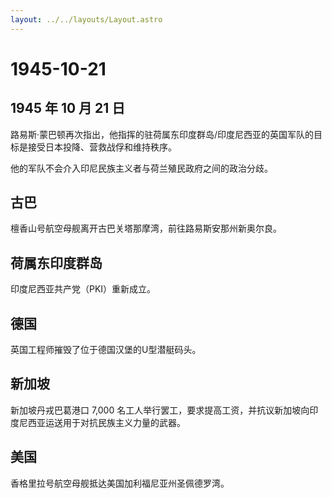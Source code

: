 ```yaml
---
layout: ../../layouts/Layout.astro
---
```


# 1945-10-21

## 1945 年 10 月 21 日

路易斯·蒙巴顿再次指出，他指挥的驻荷属东印度群岛/印度尼西亚的英国军队的目标是接受日本投降、营救战俘和维持秩序。

他的军队不会介入印尼民族主义者与荷兰殖民政府之间的政治分歧。

## 古巴

檀香山号航空母舰离开古巴关塔那摩湾，前往路易斯安那州新奥尔良。

## 荷属东印度群岛

印度尼西亚共产党（PKI）重新成立。

## 德国

英国工程师摧毁了位于德国汉堡的U型潜艇码头。

## 新加坡

新加坡丹戎巴葛港口 7,000
名工人举行罢工，要求提高工资，并抗议新加坡向印度尼西亚运送用于对抗民族主义力量的武器。

## 美国

香格里拉号航空母舰抵达美国加利福尼亚州圣佩德罗湾。